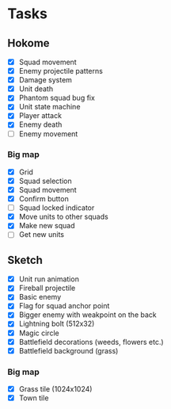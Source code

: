 # Tasks

## Hokome

- [x] Squad movement
- [x] Enemy projectile patterns
- [x] Damage system
- [x] Unit death
- [x] Phantom squad bug fix
- [x] Unit state machine
- [x] Player attack
- [x] Enemy death
- [ ] Enemy movement

### Big map

- [x] Grid
- [x] Squad selection
- [x] Squad movement
- [x] Confirm button
- [ ] Squad locked indicator
- [x] Move units to other squads
- [x] Make new squad
- [ ] Get new units

## Sketch

- [x] Unit run animation
- [x] Fireball projectile
- [x] Basic enemy
- [x] Flag for squad anchor point
- [x] Bigger enemy with weakpoint on the back
- [x] Lightning bolt (512x32)
- [x] Magic circle
- [x] Battlefield decorations (weeds, flowers etc.)
- [x] Battlefield background (grass)

### Big map

- [x] Grass tile (1024x1024)
- [x] Town tile
